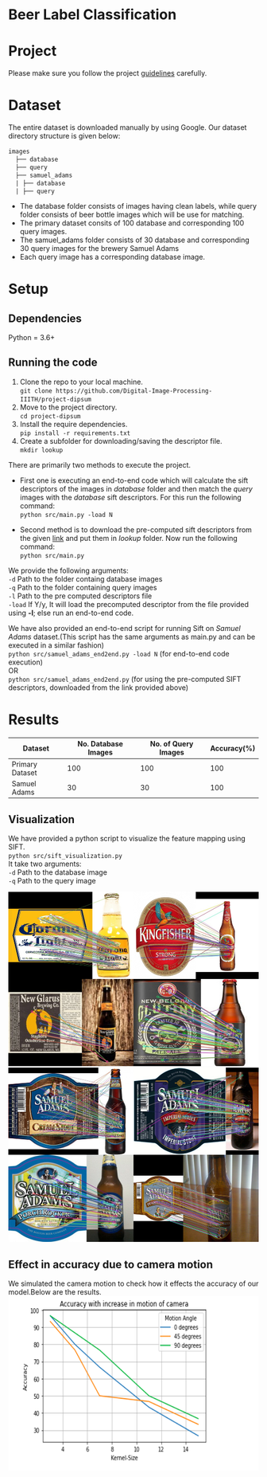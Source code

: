 # Beer Label Classification
# Project
Please make sure you follow the project [guidelines](./guidelines.md) carefully.

# Dataset
The entire dataset is downloaded manually by using Google. Our dataset directory structure is given below:
```
images
  ├── database
  ├── query
  ├── samuel_adams
  | ├── database
  | ├── query
```
* The database folder consists of images having clean labels, while query folder consists of beer bottle images which will be use for matching. 
* The primary dataset consits of 100 database and corresponding 100 query images.
* The samuel_adams folder consists of 30 database and corresponding 30 query images for the brewery Samuel Adams
* Each query image has a corresponding database image. 

# Setup
## Dependencies
Python = 3.6+
## Running the code

1. Clone the repo to your local machine. <br>
`git clone https://github.com/Digital-Image-Processing-IIITH/project-dipsum`
2. Move to the project directory.<br>
`cd project-dipsum`
3. Install the require dependencies.<br>
`pip install -r requirements.txt`
4. Create a subfolder for downloading/saving the descriptor file.<br>
`mkdir lookup`

There are primarily two methods to execute the project. 

* First one is executing an end-to-end code which will calculate the sift descriptors of the images in *database* folder and then match the *query* images with the *database* sift descriptors. For this run the following command:<br>
`python src/main.py -load N`

* Second method is to download the pre-computed sift descriptors from the given [link](https://drive.google.com/drive/folders/1MpqePCzHbRZHp1CcloUyFzoDXSFT2hkp?usp=sharing) and put them in *lookup* folder. Now run the following command:<br>
`python src/main.py`

We provide the following arguments:<br>
`-d` Path to the folder containg database images <br>
`-q` Path to the folder containing query images <br>
`-l` Path to the pre computed descriptors file <br>
`-load` If Y/y, It will load the precomputed descriptor from the file provided using **-l**; else run an end-to-end code.

We have also provided an end-to-end script for running Sift on *Samuel Adams* dataset.(This script has the same arguments as main.py and can be executed in a similar fashion)<br>
`python src/samuel_adams_end2end.py -load N` (for end-to-end code execution)<br>
OR<br>
`python src/samuel_adams_end2end.py` (for using the pre-computed SIFT descriptors, downloaded from the link provided above)

# Results
|Dataset| No. Database Images| No. of Query Images|Accuracy(%)|
|---|---|---|---|
| Primary Dataset| 100| 100| 100 |
|Samuel Adams| 30 | 30 | 100 |

## Visualization
We have provided a python script to visualize the feature mapping using SIFT. <br>
`python src/sift_visualization.py` <br>
It take two arguments: <br>
`-d` Path to the database image <br>
`-q` Path to the query image <br>

<img src="images/primary_visual.jpg" height="350"/> <br>
<img src="images/SamAdams_visual.jpg" height="350"/> <br>

## Effect in accuracy due to camera motion
We simulated the camera motion to check how it effects the accuracy of our model.Below are the results. <br>
<img src = "images/graph.png" height = "350"/> <br>
